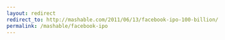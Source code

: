 ```yaml
---
layout: redirect
redirect_to: http://mashable.com/2011/06/13/facebook-ipo-100-billion/
permalink: /mashable/facebook-ipo
---
```

